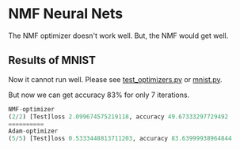 # NMF Neural Nets

The NMF optimizer doesn't work well. But, the NMF would get well.


## Results of MNIST

Now it cannot run well. Please see [test_optimizers.py](https://github.com/ashigirl96/nmf-nn/blob/master/optimizer/tests/test_optimizers.py) or [mnist.py](https://github.com/ashigirl96/nmf-nn/blob/master/examples/mnist.py).

But now we can get accuracy 83% for only 7 iterations.

```python
NMF-optimizer
(2/2) [Test]loss 2.099674575219118, accuracy 49.67333297729492
==========
Adam-optimizer
(5/5) [Test]loss 0.5333448813711203, accuracy 83.63999938964844
```
